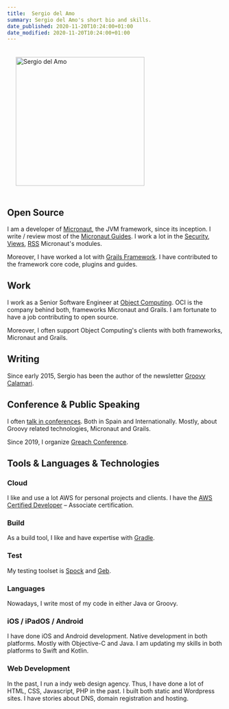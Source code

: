 ```yaml
---
title:  Sergio del Amo
summary: Sergio del Amo's short bio and skills. 
date_published: 2020-11-20T10:24:00+01:00
date_modified: 2020-11-20T10:24:00+01:00
---
```


<a href="https://images.sergiodelamo.com/avatar.png"><img src="https://images.sergiodelamo.com/avatar.png" 
     alt="Sergio del Amo" 
     style="width: 300px !important; padding: 20px;"
     class="align-right"/></a>

## Open Source

I am a developer of [Micronaut](http://micronaut.io), the JVM framework, since its inception. I write / review most of the [Micronaut Guides](https://guides.micronaut.io). I work a lot in the [Security](https://micronaut-projects.github.io/micronaut-security/latest/guide/index.html), [Views](https://micronaut-projects.github.io/micronaut-views/latest/guide/index.html), [RSS](https://micronaut-projects.github.io/micronaut-rss/latest/guide/index.html) Micronaut's  modules. 
 
Moreover, I have worked a lot with [Grails Framework](https://grails.org). I have contributed to the framework core code, plugins and guides. 

## Work 

I work as a Senior Software Engineer at [Object Computing](https://objectcomputing.com). OCI is the company behind both, frameworks Micronaut and Grails. I am fortunate to have a job contributing to open source.

Moreover, I often support Object Computing's clients with both frameworks, Micronaut and Grails. 

## Writing

Since early 2015, Sergio has been the author of the newsletter [Groovy Calamari](https://groovycalamari.com).  

## Conference & Public Speaking

I often [talk in conferences](http://localhost/sergiodelamo.com/blog/tag/slides.html). Both in Spain and Internationally. Mostly, about Groovy related technologies, Micronaut and Grails.

Since 2019, I organize [Greach Conference](https://greachconf.com).

## Tools & Languages & Technologies

### Cloud

I like and use a lot AWS for personal projects and clients. I have the [AWS Certified Developer](https://www.youracclaim.com/badges/2799a540-3140-42ef-a23e-50f35f2c8747/embedded) – Associate certification.

### Build

As a build tool, I like and have expertise with [Gradle](https://gradle.org). 

### Test

My testing toolset is [Spock](http://spockframework.org) and [Geb](https://gebish.org).

### Languages
 
Nowadays, I write most of my code in either Java or Groovy. 

### iOS / iPadOS / Android
 
I have done iOS and Android development. Native development in both platforms. Mostly with Objective-C and Java. I am updating my skills in both platforms to Swift and Kotlin.

### Web Development 
 
In the past, I run a indy web design agency. Thus, I have done a lot of HTML, CSS, Javascript, PHP in the past. I built both static and Wordpress sites. I have stories about DNS, domain registration and hosting. 